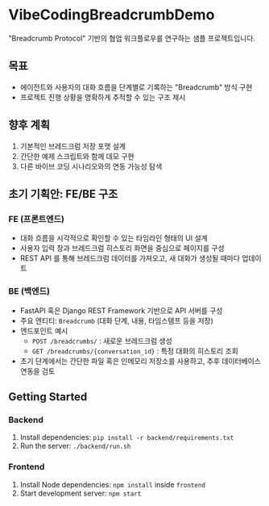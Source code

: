 # VibeCodingBreadcrumbDemo

"Breadcrumb Protocol" 기반의 협업 워크플로우를 연구하는 샘플 프로젝트입니다.

## 목표
- 에이전트와 사용자의 대화 흐름을 단계별로 기록하는 "Breadcrumb" 방식 구현
- 프로젝트 진행 상황을 명확하게 추적할 수 있는 구조 제시

## 향후 계획
1. 기본적인 브레드크럼 저장 포맷 설계
2. 간단한 예제 스크립트와 함께 데모 구현
3. 다른 바이브 코딩 시나리오와의 연동 가능성 탐색

## 초기 기획안: FE/BE 구조

### FE (프론트엔드)
- 대화 흐름을 시각적으로 확인할 수 있는 타임라인 형태의 UI 설계
- 사용자 입력 창과 브레드크럼 히스토리 화면을 중심으로 페이지를 구성
- REST API 를 통해 브레드크럼 데이터를 가져오고, 새 대화가 생성될 때마다 업데이트

### BE (백엔드)
- FastAPI 혹은 Django REST Framework 기반으로 API 서버를 구성
- 주요 엔티티: `Breadcrumb` (대화 단계, 내용, 타임스탬프 등을 저장)
- 엔드포인트 예시
  - `POST /breadcrumbs/` : 새로운 브레드크럼 생성
  - `GET /breadcrumbs/{conversation_id}` : 특정 대화의 히스토리 조회
- 초기 단계에서는 간단한 파일 혹은 인메모리 저장소를 사용하고, 추후 데이터베이스 연동을 검토


## Getting Started

### Backend
1. Install dependencies: `pip install -r backend/requirements.txt`
2. Run the server: `./backend/run.sh`

### Frontend
1. Install Node dependencies: `npm install` inside `frontend`
2. Start development server: `npm start`
